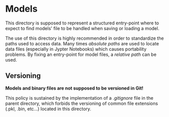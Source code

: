 # Models

This directory is supposed to represent a structured entry-point where to expect to find models' file to be handled when saving or loading a model.

The use of this directory is highly recommended in order to standardize the paths used to access data. Many times *absolute paths* are used to locate data files (especially in Jypter Notebooks) which causes portability problems.
By fixing an entry-point for model files, a *relative path* can be used. 

## Versioning

**Models and binary files are not supposed to be versioned in Git!**

This policy is sustained by the implementation of a *.gitignore* file in the parent directory, which forbids the versioning of common file extensions (.pkl, .bin, etc...) located in this directory.
